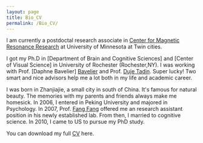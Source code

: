 ```yaml
---
layout: page
title: Bio_CV
permalink: /Bio_CV/
---
```


I am currently a postdoctal research associate in [Center for Magnetic Resonance Research][CMRR] at University of Minnesota at Twin cities.


I got my Ph.D in [Department of Brain and Cognitive Sciences] and [Center of Visual Science] in  University of Rochester (Rochester,NY). I was working with Prof. [Daphne Bavelier] [Bavelier] and Prof. [Duje Tadin][Tadin]. Super lucky! Two smart and nice advisors help me a lot both in my life and academic career.


I was born in Zhanjiajie, a small city in south of China. It's famous for natural beauty. The memories with my parents and friends always make me homesick. In 2006, I entered in Peking University and majored in Psychology.  In 2007, Prof. [Fang Fang][Fang] offered me an research assistant position in his newly established lab. From then, I married to cognitive science. In 2010, I came to US to pursue my PhD study. 


You can download my full [CV][C-V] here.

[C-V]: https://github.com/ruyuanzhang/ruyuanzhang.github.io/blob/master/files/CV-RuyuanZhang.pdf
[CMRR]:https://www.cmrr.umn.edu/
[BCS]:https://www.bcs.rochester.edu/
[Tadin]:http://www.bcs.rochester.edu/people/duje/
[Bavelier]:http://cms.unige.ch/fapse/people/bavelier
[Fang]:http://www.psy.pku.edu.cn/en/fangfang.html
